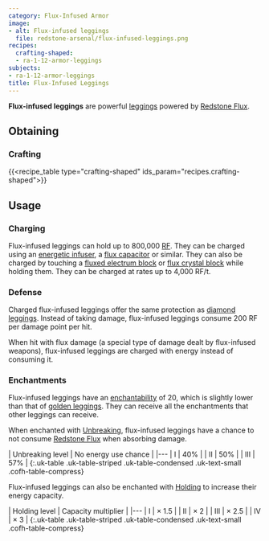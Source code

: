 ```yaml
---
category: Flux-Infused Armor
image:
- alt: Flux-infused leggings
  file: redstone-arsenal/flux-infused-leggings.png
recipes:
  crafting-shaped:
  - ra-1-12-armor-leggings
subjects:
- ra-1-12-armor-leggings
title: Flux-Infused Leggings
---
```


**Flux-infused leggings** are powerful
[leggings](https://minecraft.gamepedia.com/Leggings) powered by [Redstone
Flux](/docs/redstone-flux/).


Obtaining
---------

### Crafting
{{<recipe_table type="crafting-shaped" ids_param="recipes.crafting-shaped">}}


Usage
-----

### Charging
Flux-infused leggings can hold up to 800,000 [RF](/docs/redstone-flux/). They
can be charged using an [energetic infuser](../../thermal-expansion/energetic-infuser/), a [flux
capacitor](../../thermal-expansion/flux-capacitor/) or similar. They can also be charged by
touching a [fluxed electrum block](../fluxed-electrum-block/) or [flux
crystal block](../flux-crystal-block) while holding them. They can be charged
at rates up to 4,000 RF/t.

### Defense
Charged flux-infused leggings offer the same protection as [diamond
leggings](https://minecraft.gamepedia.com/Diamond_Leggings). Instead of taking
damage, flux-infused leggings consume 200 RF per damage point per hit.

When hit with flux damage (a special type of damage dealt by flux-infused
weapons), flux-infused leggings are charged with energy instead of consuming it.

### Enchantments
Flux-infused leggings have an
[enchantability](https://minecraft.gamepedia.com/Enchantability) of 20, which is
slightly lower than that of [golden
leggings](https://minecraft.gamepedia.com/Golden_Leggings). They can receive all
the enchantments that other leggings can receive.

When enchanted with [Unbreaking](https://minecraft.gamepedia.com/Unbreaking),
flux-infused leggings have a chance to not consume [Redstone
Flux](/docs/redstone-flux/) when absorbing damage.

| Unbreaking level | No energy use chance |
|---
| I | 40% |
| II | 50% |
| III | 57% |
{:.uk-table .uk-table-striped .uk-table-condensed .uk-text-small .cofh-table-compress}

Flux-infused leggings can also be enchanted with [Holding](../../cofh-core/holding/) to
increase their energy capacity.

| Holding level | Capacity multiplier |
|---
| I | × 1.5 |
| II | × 2 |
| III | × 2.5 |
| IV | × 3 |
{:.uk-table .uk-table-striped .uk-table-condensed .uk-text-small .cofh-table-compress}
